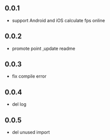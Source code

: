 ## 0.0.1

* support  Android and iOS calculate fps online

## 0.0.2

* promote point ,update readme

## 0.0.3
 
* fix compile error

## 0.0.4
 
* del log


## 0.0.5
 
* del unused import